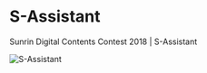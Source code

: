 # S-Assistant
Sunrin Digital Contents Contest 2018 | S-Assistant

![S-Assistant](https://submit.hyunwoo.org/preview/preview.png)

